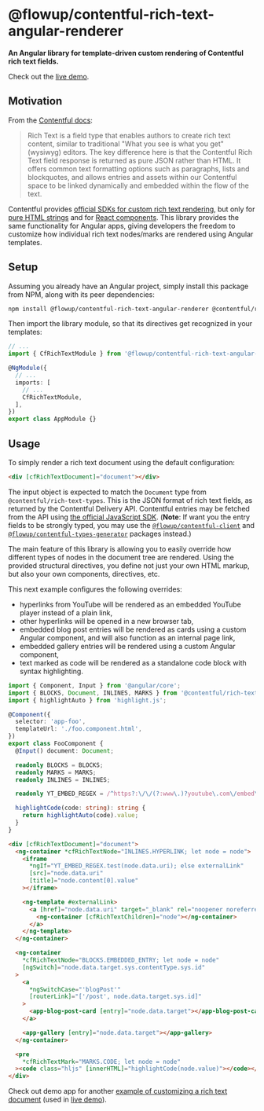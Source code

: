 # @flowup/contentful-rich-text-angular-renderer

**An Angular library for template-driven custom rendering of Contentful rich text fields.**

Check out the [live demo](https://cf-rich-text-ng-demo.web.app/).

## Motivation

From the [Contentful docs](https://www.contentful.com/developers/docs/concepts/rich-text/):

> Rich Text is a field type that enables authors to create rich text content, similar to traditional "What you see is what you get" (wysiwyg) editors. The key difference here is that the Contentful Rich Text field response is returned as pure JSON rather than HTML. It offers common text formatting options such as paragraphs, lists and blockquotes, and allows entries and assets within our Contentful space to be linked dynamically and embedded within the flow of the text.

Contentful provides [official SDKs for custom rich text rendering](https://www.contentful.com/developers/docs/javascript/tutorials/rendering-contentful-rich-text-with-javascript/), but only for [pure HTML strings](https://www.npmjs.com/package/@contentful/rich-text-html-renderer) and for [React components](https://www.npmjs.com/package/@contentful/rich-text-react-renderer). This library provides the same functionality for Angular apps, giving developers the freedom to customize how individual rich text nodes/marks are rendered using Angular templates.

## Setup

Assuming you already have an Angular project, simply install this package from NPM, along with its peer dependencies:

```sh
npm install @flowup/contentful-rich-text-angular-renderer @contentful/rich-text-types fast-deep-equal
```

Then import the library module, so that its directives get recognized in your templates:

```ts
// ...
import { CfRichTextModule } from '@flowup/contentful-rich-text-angular-renderer';

@NgModule({
  // ...
  imports: [
    // ...
    CfRichTextModule,
  ],
})
export class AppModule {}
```

## Usage

To simply render a rich text document using the default configuration:

```html
<div [cfRichTextDocument]="document"></div>
```

The input object is expected to match the `Document` type from `@contentful/rich-text-types`. This is the JSON format of rich text fields, as returned by the Contentful Delivery API. Contentful entries may be fetched from the API using [the official JavaScript SDK](https://www.npmjs.com/package/contentful). (**Note**: If want you the entry fields to be strongly typed, you may use the [`@flowup/contentful-client`](https://www.npmjs.com/package/@flowup/contentful-client) and [`@flowup/contentful-types-generator`](https://www.npmjs.com/package/@flowup/contentful-types-generator) packages instead.)

The main feature of this library is allowing you to easily override how different types of nodes in the document tree are rendered. Using the provided structural directives, you define not just your own HTML markup, but also your own components, directives, etc.

This next example configures the following overrides:

- hyperlinks from YouTube will be rendered as an embedded YouTube player instead of a plain link,
- other hyperlinks will be opened in a new browser tab,
- embedded blog post entries will be rendered as cards using a custom Angular component, and will also function as an internal page link,
- embedded gallery entries will be rendered using a custom Angular component,
- text marked as code will be rendered as a standalone code block with syntax highlighting.

```ts
import { Component, Input } from '@angular/core';
import { BLOCKS, Document, INLINES, MARKS } from '@contentful/rich-text-types';
import { highlightAuto } from 'highlight.js';

@Component({
  selector: 'app-foo',
  templateUrl: './foo.component.html',
})
export class FooComponent {
  @Input() document: Document;

  readonly BLOCKS = BLOCKS;
  readonly MARKS = MARKS;
  readonly INLINES = INLINES;

  readonly YT_EMBED_REGEX = /^https?:\/\/(?:www\.)?youtube\.com\/embed\//;

  highlightCode(code: string): string {
    return highlightAuto(code).value;
  }
}
```

```html
<div [cfRichTextDocument]="document">
  <ng-container *cfRichTextNode="INLINES.HYPERLINK; let node = node">
    <iframe
      *ngIf="YT_EMBED_REGEX.test(node.data.uri); else externalLink"
      [src]="node.data.uri"
      [title]="node.content[0].value"
    ></iframe>

    <ng-template #externalLink>
      <a [href]="node.data.uri" target="_blank" rel="noopener noreferrer">
        <ng-container [cfRichTextChildren]="node"></ng-container>
      </a>
    </ng-template>
  </ng-container>

  <ng-container
    *cfRichTextNode="BLOCKS.EMBEDDED_ENTRY; let node = node"
    [ngSwitch]="node.data.target.sys.contentType.sys.id"
  >
    <a
      *ngSwitchCase="'blogPost'"
      [routerLink]="['/post', node.data.target.sys.id]"
    >
      <app-blog-post-card [entry]="node.data.target"></app-blog-post-card>
    </a>

    <app-gallery [entry]="node.data.target"></app-gallery>
  </ng-container>

  <pre
    *cfRichTextMark="MARKS.CODE; let node = node"
  ><code class="hljs" [innerHTML]="highlightCode(node.value)"></code></pre>
</div>
```

Check out demo app for another [example of customizing a rich text document](https://github.com/flowup/contentful-rich-text-angular-renderer/tree/main/apps/demo/src/app/components/custom-rich-text) (used in [live demo](https://cf-rich-text-ng-demo.web.app/)).
